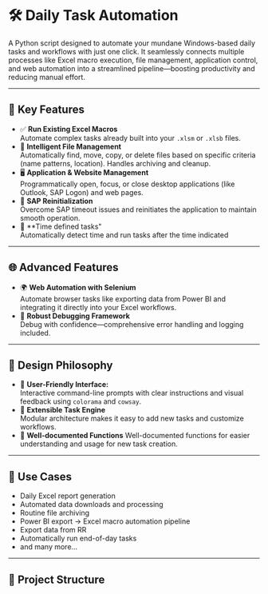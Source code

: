 # 🛠️ Daily Task Automation

A Python script designed to automate your mundane Windows-based daily tasks and workflows with just one click. It seamlessly connects multiple processes like Excel macro execution, file management, application control, and web automation into a streamlined pipeline—boosting productivity and reducing manual effort.

---

## 🚀 Key Features

- ✅ **Run Existing Excel Macros**  
  Automate complex tasks already built into your `.xlsm` or `.xlsb` files.
- 📂 **Intelligent File Management**  
  Automatically find, move, copy, or delete files based on specific criteria (name patterns, location). Handles archiving and cleanup.
- 🖥️ **Application & Website Management**  
  Programmatically open, focus, or close desktop applications (like Outlook, SAP Logon) and web pages.
- 🔁 **SAP Reinitialization**  
  Overcome SAP timeout issues and reinitiates the application to maintain smooth operation.
- 🌛 **Time defined tasks"  
  Automatically detect time and run tasks after the time indicated

---

## 🌐 Advanced Features

- 🌍 **Web Automation with Selenium**  
  Automate browser tasks like exporting data from Power BI and integrating it directly into your Excel workflows.
- 🐞 **Robust Debugging Framework**  
  Debug with confidence—comprehensive error handling and logging included.

---

## 🧩 Design Philosophy

- 🎨 **User-Friendly Interface:**  
  Interactive command-line prompts with clear instructions and visual feedback using `colorama` and `cowsay`.
- 🔧 **Extensible Task Engine**  
  Modular architecture makes it easy to add new tasks and customize workflows.
- 📝 **Well-documented Functions**
  Well-documented functions for easier understanding and usage for new task creation.

---

## 📌 Use Cases

- Daily Excel report generation  
- Automated data downloads and processing  
- Routine file archiving  
- Power BI export → Excel macro automation pipeline
- Export data from RR
- Automatically run end-of-day tasks
- and many more...

---

## 📂 Project Structure



